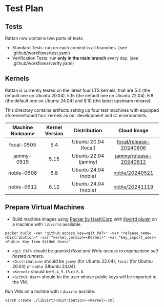 # Test Plan

## Tests

Rattan now contains two parts of tests:

* Standard Tests: run on each commit in all branches. (see .github/workflows/test.yaml)
* Verification Tests: run **only in the main branch** every day. (see .github/workflows/verify.yaml)

## Kernels
Rattan is currently tested on the latest four LTS kernels, that are 5.4 (the default one on Ubuntu 20.04), 5.15 (the default one on Ubuntu 22.04), 6.8 (the default one on Ubuntu 24.04) and 6.10 (the latest upstream release).

This directory contains artifacts setting up four test machines with equipped aforementioned four kernels as our development and CI environments.

| Machine Nickname | Kernel Version | Distribution | Cloud Image |
| :---: | :---: | :---: | :---: |
| focal-0505 | 5.4 | Ubuntu 20.04 (focal) | [focal/release-20240606](https://cloud-images.ubuntu.com/releases/focal/release-20230908/ubuntu-20.04-server-cloudimg-amd64-disk-kvm.img) |
| jammy-0515 | 5.15 | Ubuntu 22.04 (jammy) | [jammy/release-20240612](https://cloud-images.ubuntu.com/releases/22.04/release-20230914/ubuntu-22.04-server-cloudimg-amd64-disk-kvm.img) |
| noble-0608 | 6.8 | Ubuntu 24.04 (noble) | [noble/20240521](https://cloud-images.ubuntu.com/releases/24.04/release-20240608/ubuntu-24.04-server-cloudimg-amd64.img) |
| noble-0612 | 6.12 | Ubuntu 24.04 (noble) | [noble/20241119](https://cloud-images.ubuntu.com/releases/24.04/release-20241119/ubuntu-24.04-server-cloudimg-amd64.img) |

## Prepare Virtual Machines

* Build machine images using [Packer by HashiCorp](https://www.packer.io/) with [libvirtd plugin](https://developer.hashicorp.com/packer/plugins/builders/libvirt) on a machine with `libvirtd` available.

```shell
packer build -var "github_access_key=<git_PAT>" -var "release_name=<Distribution>" -var "kernel_version=<Kernel>" -var "key_import_user=<Public Key from GitHub User>" .
```

* `<git_PAT>` should be granted *Read and Write access to organization self hosted runners*.
* `<Distribution>` should be `jammy` (for Ubuntu 22.04), `focal` (for Ubutnu 20.04) or `noble` (Ubuntu 24.04).
* `<Kernel>` should be `5.4`, `5.15` or `6.8`.
* `<GitHub User>` should be the user whose public keys will be imported to the VM.

Run VMs on a mchine with `libvirtd` availble.

```shell
virsh create ./libvirt/<Distribution>-<Kernel>.xml
```
